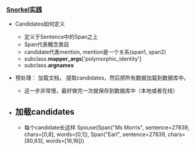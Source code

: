 ### [Snorkel实践](https://github.com/liangjin2007/data_liangjin/blob/master/Snorkel.png?raw=true)

- Candidates如何定义
  - 定义于Sentence中的Span之上
  - Span代表概念类目
  - candidate代表mention, mention是一个关系(span1, span2)
  - subclass.__mapper_args__['polymorphic_identity']
  - subclass.__argnames__
  
- 预处理：
加载文档， 提取candidates，然后把所有数据加载到数据库中。
  - 这一步非常慢，最好做完一次就保存到数据库中（本地或者在线）
  
- 加载candidates
  - 
  - 每个candidate长这样 Spouse(Span("Ms Morris", sentence=27839, chars=[0,8], words=[0,1]), Span("Earl", sentence=27839, chars=[80,83], words=[16,16]))

